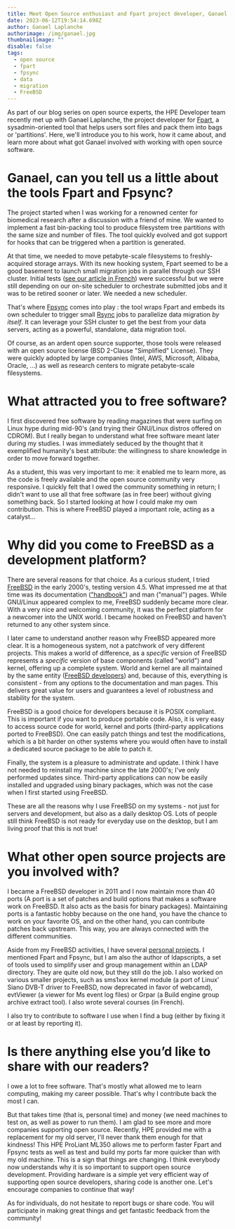 ```yaml
---
title: Meet Open Source enthusiast and Fpart project developer, Ganael Laplanche
date: 2023-06-12T19:54:14.698Z
author: Ganael Laplanche
authorimage: /img/ganael.jpg
thumbnailimage: ""
disable: false
tags:
  - open source
  - fpart
  - fpsync
  - data
  - migration
  - FreeBSD
---
```

As part of our blog series on open source experts, the HPE Developer team recently met up with Ganael Laplanche, the project developer for [Fpart](https://www.fpart.org/), a sysadmin-oriented tool that helps users sort files and pack them into bags or 'partitions'. Here, we'll introduce you to his work, how it came about, and learn more about what got Ganael involved with working with open source software.

# Ganael, can you tell us a little about the tools Fpart and Fpsync?

The project started when I was working for a renowned center for biomedical research after a discussion with a friend of mine. We wanted to implement a fast bin-packing tool to produce filesystem tree partitions with the same size and number of files. The tool quickly evolved and got support for hooks that can be triggered when a partition is generated.

At that time, we needed to move petabyte-scale filesystems to freshly-acquired storage arrays. With its new hooking system, Fpart seemed to be a good basement to launch small migration jobs in parallel through our SSH cluster. Initial tests ([see our article in French](https://connect.ed-diamond.com/GNU-Linux-Magazine/glmf-164/parallelisez-vos-transferts-de-fichiers)) were successful but we were still depending on our on-site scheduler to orchestrate submitted jobs and it was to be retired sooner or later. We needed a new scheduler.

That's where [Fpsync](https://www.fpart.org/fpsync/) comes into play : the tool wraps Fpart and embeds its own scheduler to trigger small [Rsync](https://rsync.samba.org/) jobs to parallelize data migration *by itself*. It can leverage your SSH cluster to get the best from your data servers, acting as a powerful, standalone, data migration tool.

Of course, as an ardent open source supporter, those tools were released with an open source license (BSD 2-Clause "Simplified" License). They were quickly adopted by large companies (Intel, AWS, Microsoft, Alibaba, Oracle, ...) as well as research centers to migrate petabyte-scale filesystems.

# What attracted you to free software?

I first discovered free software by reading magazines that were surfing on Linux hype during mid-90's (and trying their GNU/Linux distros offered on CDROM). But I really began to understand what free software meant later during my studies. I was immediately seduced by the thought that it exemplified humanity's best attribute: the willingness to share knowledge in order to move forward together.

As a student, this was very important to me: it enabled me to learn more, as the code is freely available and the open source community very responsive. I quickly felt that I owed the community something in return; I didn't want to use all that free software (as in free beer) without giving something back. So I started looking at how I could make my own contribution. This is where FreeBSD played a important role, acting as a catalyst...

# Why did you come to FreeBSD as a development platform?

There are several reasons for that choice. As a curious student, I tried [FreeBSD](https://www.freebsd.org/) in the early 2000's, testing version 4.5. What impressed me at that time was its documentation (["handbook"](https://docs.freebsd.org/en/books/handbook/)) and man ("manual") pages. While GNU/Linux appeared complex to me, FreeBSD suddenly became more clear. With a very nice and welcoming community, it was the perfect platform for a newcomer into the UNIX world. I became hooked on FreeBSD and haven't returned to any other system since.

I later came to understand another reason why FreeBSD appeared more clear. It is a homogeneous system, not a patchwork of very different projects. This makes a world of difference, as a *specific* version of FreeBSD represents a *specific* version of base components (called "world") and kernel, offering up a complete system. World and kernel are all maintained by the same entity ([FreeBSD developers](https://docs.freebsd.org/en/articles/contributors/)) and, because of this, everything is consistent - from any options to the documentation and man pages. This delivers great value for users and guarantees a level of robustness and stability for the system.

FreeBSD is a good choice for developers because it is POSIX compliant. This is important if you want to produce portable code. Also, it is very easy to access source code for world, kernel and ports (third-party applications ported to FreeBSD). One can easily patch things and test the modifications, which is a bit harder on other systems where you would often have to install a dedicated source package to be able to patch it.

Finally, the system is a pleasure to administrate and update. I think I have not needed to reinstall my machine since the late 2000's; I've only performed updates since. Third-party applications can now be easily installed and upgraded using binary packages, which was not the case when I first started using FreeBSD.

These are all the reasons why I use FreeBSD on my systems - not just for servers and development, but also as a daily desktop OS. Lots of people still think FreeBSD is not ready for everyday use on the desktop, but I am living proof that this is not true!

# What other open source projects are you involved with?

I became a FreeBSD developer in 2011 and I now maintain more than 40 ports (A port is a set of patches and build options that makes a software work on FreeBSD. It also acts as the basis for binary packages). Maintaining ports is a fantastic hobby because on the one hand, you have the chance to work on your favorite OS, and on the other hand, you can contribute patches back upstream. This way, you are always connected with the different communities.

Aside from my FreeBSD activities, I have several [personal projects](https://contribs.martymac.org/). I mentioned Fpart and Fpsync, but I am also the author of ldapscripts, a set of tools used to simplify user and group management within an LDAP directory. They are quite old now, but they still do the job. I also worked on various smaller projects, such as sms1xxx kernel module (a port of Linux' Siano DVB-T driver to FreeBSD, now deprecated in favor of webcamd), evtViewer (a viewer for Ms event log files) or Grpar (a Build engine group archive extract tool). I also wrote several courses (in French).

I also try to contribute to software I use when I find a bug (either by fixing it or at least by reporting it).

# Is there anything else you’d like to share with our readers?

I owe a lot to free software. That's mostly what allowed me to learn computing, making my career possible. That's why I contribute back the most I can.

But that takes time (that is, personal time) and money (we need machines to test on, as well as power to run them). I am glad to see more and more companies supporting open source. Recently, HPE provided me with a replacement for my old server, I'll never thank them enough for that kindness! This HPE ProLiant ML350 allows me to perform faster Fpart and Fpsync tests as well as test and build my ports far more quicker than with my old machine. This is a sign that things are changing. I think everybody now understands why it is so important to support open source development. Providing hardware is a simple yet very efficient way of supporting open source developers, sharing code is another one. Let's encourage companies to continue that way!

As for individuals, do not hesitate to report bugs or share code. You will participate in making great things and get fantastic feedback from the community!